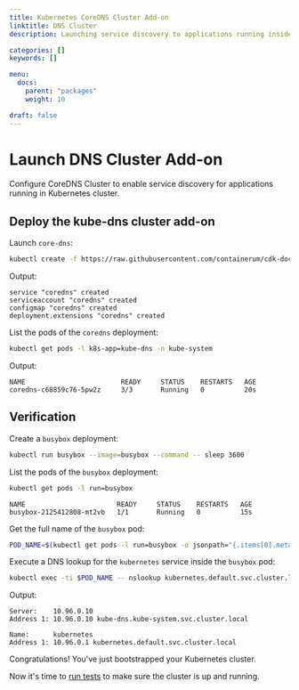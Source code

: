 ```yaml
---
title: Kubernetes CoreDNS Cluster Add-on
linktitle: DNS Cluster
description: Launching service discovery to applications running inside the Kubernetes cluster.

categories: []
keywords: []

menu:
  docs:
    parent: "packages"
    weight: 10

draft: false
---
```


# Launch DNS Cluster Add-on
Configure CoreDNS Cluster to enable service discovery for applications running in Kubernetes cluster.

## Deploy the kube-dns cluster add-on


Launch `core-dns`:

```bash
kubectl create -f https://raw.githubusercontent.com/containerum/cdk-docs/master/content/files/coredns.yaml
```  
Output:

```
service "coredns" created
serviceaccount "coredns" created
configmap "coredns" created
deployment.extensions "coredns" created
```

List the pods of the `coredns` deployment:

```bash
kubectl get pods -l k8s-app=kube-dns -n kube-system
```  
Output:

```
NAME                        READY     STATUS    RESTARTS   AGE
coredns-c68859c76-5pw2z     3/3       Running   0          20s
```

## Verification

Create a `busybox` deployment:

```bash
kubectl run busybox --image=busybox --command -- sleep 3600
```

List the pods of the `busybox` deployment:

```bash
kubectl get pods -l run=busybox
```

```
NAME                       READY     STATUS    RESTARTS   AGE
busybox-2125412808-mt2vb   1/1       Running   0          15s
```

Get the full name of the `busybox` pod:

```bash
POD_NAME=$(kubectl get pods -l run=busybox -o jsonpath="{.items[0].metadata.name}")
```

Execute a DNS lookup for the `kubernetes` service inside the `busybox` pod:

```bash
kubectl exec -ti $POD_NAME -- nslookup kubernetes.default.svc.cluster.local
```
Output:

```
Server:    10.96.0.10
Address 1: 10.96.0.10 kube-dns.kube-system.svc.cluster.local

Name:      kubernetes
Address 1: 10.96.0.1 kubernetes.default.svc.cluster.local
```

Congratulations! You've just bootstrapped your Kubernetes cluster.

Now it's time to [run tests](/installation/packages/10tests) to make sure the cluster is up and running.
